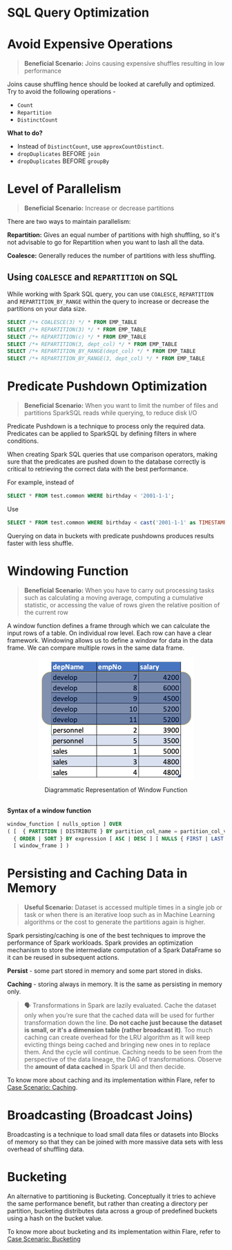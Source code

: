 # **SQL Query Optimization**

# **Avoid Expensive Operations**

> **Beneficial Scenario:** Joins causing expensive shuffles resulting in low performance
> 

Joins cause shuffling hence should be looked at carefully and optimized. Try to avoid the following operations - 

- `Count`
- `Repartition`
- `DistinctCount`

**What to do?**

- Instead of `DistinctCount`, use `approxCountDistinct`.
- `dropDuplicates` BEFORE `join`
- `dropDuplicates` BEFORE `groupBy`

# **Level of Parallelism**

> **Beneficial Scenario:** Increase or decrease partitions
> 

There are two ways to maintain parallelism:

**Repartition:** Gives an equal number of partitions with high shuffling, so it's not advisable to go for Repartition when you want to lash all the data.

**Coalesce:** Generally reduces the number of partitions with less shuffling.

## **Using `COALESCE` and `REPARTITION` on SQL**

While working with Spark SQL query, you can use `COALESCE`, `REPARTITION` and `REPARTITION_BY_RANGE` within the query to increase or decrease the partitions on your data size.

```sql
SELECT /*+ COALESCE(3) */ * FROM EMP_TABLE
SELECT /*+ REPARTITION(3) */ * FROM EMP_TABLE
SELECT /*+ REPARTITION(c) */ * FROM EMP_TABLE
SELECT /*+ REPARTITION(3, dept_col) */ * FROM EMP_TABLE
SELECT /*+ REPARTITION_BY_RANGE(dept_col) */ * FROM EMP_TABLE
SELECT /*+ REPARTITION_BY_RANGE(3, dept_col) */ * FROM EMP_TABLE
```

# **Predicate Pushdown Optimization**

> **Beneficial Scenario:** When you want to limit the number of files and partitions SparkSQL reads while querying, to reduce disk I/O
> 

Predicate Pushdown is a technique to process only the required data. Predicates can be applied to SparkSQL by defining filters in where conditions. 

When creating Spark SQL queries that use comparison operators, making sure that the predicates are pushed down to the database correctly is critical to retrieving the correct data with the best performance.

For example, instead of 

```sql
SELECT * FROM test.common WHERE birthday < '2001-1-1';
```

Use 

```sql
SELECT * FROM test.common WHERE birthday < cast('2001-1-1' as TIMESTAMP)
```

Querying on data in buckets with predicate pushdowns produces results faster with less shuffle.

# **Windowing Function**

> **Beneficial Scenario:** When you have to carry out processing tasks such as calculating a moving average, computing a cumulative statistic, or accessing the value of rows given the relative position of the current row
> 

A window function defines a frame through which we can calculate the input rows of a table. On individual row level. Each row can have a clear framework. Windowing allows us to define a window for data in the data frame. We can compare multiple rows in the same data frame.

<img src="SQL%20Query%20Optimization/Untitled.png"
        alt="Diagrammatic Representation of Window Function"
        style="display: block; margin: auto" />

<figcaption align = "center">Diagrammatic Representation of Window Function</figcaption>
<br>

**Syntax of a window function**

```sql
window_function [ nulls_option ] OVER
( [  { PARTITION | DISTRIBUTE } BY partition_col_name = partition_col_val ( [ , ... ] ) ]
  { ORDER | SORT } BY expression [ ASC | DESC ] [ NULLS { FIRST | LAST } ] [ , ... ]
  [ window_frame ] )
```

# **Persisting and Caching Data in Memory**

> **Useful Scenario:** Dataset is accessed multiple times in a single job or task or when there is an iterative loop such as in Machine Learning algorithms or the cost to generate the partitions again is higher.
> 

Spark persisting/caching is one of the best techniques to improve the performance of Spark workloads. Spark provides an optimization mechanism to store the intermediate computation of a Spark DataFrame so it can be reused in subsequent actions.

**Persist** - some part stored in memory and some part stored in disks.

**Caching** - storing always in memory. It is the same as persisting in memory only.


> 🗣️ Transformations in Spark are lazily evaluated. Cache the dataset only when you’re sure that the cached data will be used for further transformation down the line. **Do not cache just because the dataset is small, or it's a dimension table (rather broadcast it)**. Too much caching can create overhead for the LRU algorithm as it will keep evicting things being cached and bringing new ones in to replace them. And the cycle will continue. 
Caching needs to be seen from the perspective of the data lineage, the DAG of transformations. Observe the **amount of data cached** in Spark UI and then decide.


To know more about caching and its implementation within Flare, refer to
[Case Scenario: Caching](/mkdocs/Mk%20Docs/Transformation/Flare/Case%20Scenario/Caching.md).

# **Broadcasting (Broadcast Joins)**

Broadcasting is a technique to load small data files or datasets into Blocks of memory so that they can be joined with more massive data sets with less overhead of shuffling data.

# **Bucketing**

An alternative to partitioning is Bucketing. Conceptually it tries to achieve the same performance benefit, but rather than creating a directory per partition, bucketing distributes data across a group of predefined buckets using a hash on the bucket value.

To know more about bucketing and its implementation within Flare, refer to
[Case Scenario: Bucketing](/mkdocs/Mk%20Docs/Transformation/Flare/Case%20Scenario/Bucketing.md)